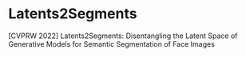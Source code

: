 # Latents2Segments
[CVPRW 2022] Latents2Segments: Disentangling the Latent Space of Generative Models for Semantic Segmentation of Face Images
